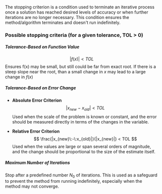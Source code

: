 The stopping criterion is a condition used to terminate an iterative process once a solution has reached desired levels of accuracy or when further iterations are no longer necessary. This condition ensures the method/algorithm terminates and doesn't run indefinitely.

### Possible stopping criteria (for a given tolerance, TOL > 0)

##### Tolerance-Based on Function Value
$$
|f(x)| < TOL
$$
Ensures f(x) may be small, but still could be far from exact root. If there is a steep slope near the root, than a small change in $x$ may lead to a large change in $f(x)$

##### Tolerance-Based on Error Change

- **Absolute Error Criterion**
$$
|x_{new}\:-\:x_{old}| < TOL
$$
	Used when the scale of the problem is known or constant, and the error should be measured directly in terms of the changes in the variable.

- **Relative Error Criterion**
$$
\frac{|x_{new}\:-\:x_{old}|}{|x_{new}|} < TOL
$$
	Used when the values are large or span several orders of magnitude, and the change should be proportional to the size of the estimate itself.

##### Maximum Number of Iterations

Stop after a predefined number $N_{0}$ of iterations. This is used as a safeguard to prevent the method from running indefinitely, especially when the method may not converge.